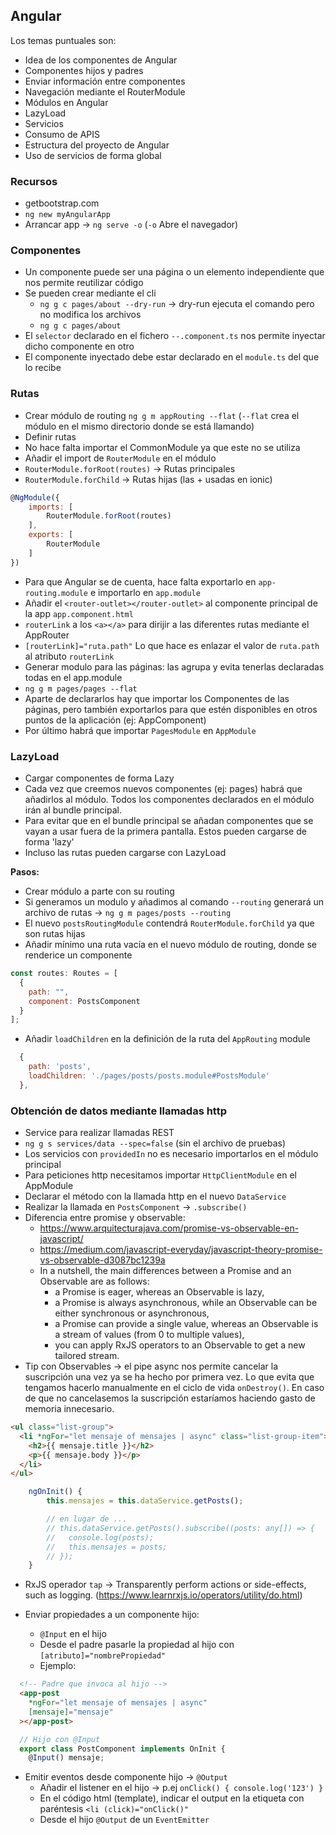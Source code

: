 ## Angular

Los temas puntuales son:

- Idea de los componentes de Angular
- Componentes hijos y padres
- Enviar información entre componentes
- Navegación mediante el RouterModule
- Módulos en Angular
- LazyLoad
- Servicios
- Consumo de APIS
- Estructura del proyecto de Angular
- Uso de servicios de forma global

### Recursos

- getbootstrap.com
- `ng new myAngularApp`
- Arrancar app -> `ng serve -o` (`-o` Abre el navegador)

### Componentes

- Un componente puede ser una página o un elemento independiente que nos permite reutilizar código
- Se pueden crear mediante el cli
  - `ng g c pages/about --dry-run` -> dry-run ejecuta el comando pero no modifica los archivos
  - `ng g c pages/about`
- El `selector` declarado en el fichero `--.component.ts` nos permite inyectar dicho componente en otro
- El componente inyectado debe estar declarado en el `module.ts` del que lo recibe

### Rutas

- Crear módulo de routing `ng g m appRouting --flat` (`--flat` crea el módulo en el mismo directorio donde se está llamando)
- Definir rutas
- No hace falta importar el CommonModule ya que este no se utiliza
- Añadir el import de `RouterModule` en el módulo
- `RouterModule.forRoot(routes)` -> Rutas principales
- `RouterModule.forChild` -> Rutas hijas (las + usadas en ionic)

```javascript
@NgModule({
    imports: [
        RouterModule.forRoot(routes)
    ],
    exports: [
        RouterModule
    ]
})
```

- Para que Angular se de cuenta, hace falta exportarlo en `app-routing.module` e importarlo en `app.module`
- Añadir el `<router-outlet></router-outlet>` al componente principal de la app `app.component.html`
- `routerLink` a los `<a></a>` para dirijir a las diferentes rutas mediante el AppRouter
- `[routerLink]="ruta.path"` Lo que hace es enlazar el valor de `ruta.path` al atributo `routerLink`
- Generar modulo para las páginas: las agrupa y evita tenerlas declaradas todas en el app.module
- `ng g m pages/pages --flat`
- Aparte de declararlos hay que importar los Componentes de las páginas, pero también exportarlos para que estén disponibles en otros puntos de la aplicación (ej: AppComponent)
- Por último habrá que importar `PagesModule` en `AppModule`

### LazyLoad

- Cargar componentes de forma Lazy
- Cada vez que creemos nuevos componentes (ej: pages) habrá que añadirlos al módulo. Todos los componentes declarados en el módulo irán al bundle principal.
- Para evitar que en el bundle principal se añadan componentes que se vayan a usar fuera de la primera pantalla. Estos pueden cargarse de forma 'lazy'
- Incluso las rutas pueden cargarse con LazyLoad

**Pasos:**

- Crear módulo a parte con su routing
- Si generamos un modulo y añadimos al comando `--routing` generará un archivo de rutas -> `ng g m pages/posts --routing`
- El nuevo `postsRoutingModule` contendrá `RouterModule.forChild` ya que son rutas hijas
- Añadir mínimo una ruta vacía en el nuevo módulo de routing, donde se renderice un componente

```javascript
const routes: Routes = [
  {
    path: "",
    component: PostsComponent
  }
];
```

- Añadir `loadChildren` en la definición de la ruta del `AppRouting` module

```javascript
  {
    path: 'posts',
    loadChildren: './pages/posts/posts.module#PostsModule'
  },
```

### Obtención de datos mediante llamadas http

- Service para realizar llamadas REST
- `ng g s services/data --spec=false` (sin el archivo de pruebas)
- Los servicios con `providedIn` no es necesario importarlos en el módulo principal
- Para peticiones http necesitamos importar `HttpClientModule` en el AppModule
- Declarar el método con la llamada http en el nuevo `DataService`
- Realizar la llamada en `PostsComponent` -> `.subscribe()`
- Diferencia entre promise y observable:
  - https://www.arquitecturajava.com/promise-vs-observable-en-javascript/
  - https://medium.com/javascript-everyday/javascript-theory-promise-vs-observable-d3087bc1239a
  - In a nutshell, the main differences between a Promise and an Observable are as follows:
    - a Promise is eager, whereas an Observable is lazy,
    - a Promise is always asynchronous, while an Observable can be either synchronous or asynchronous,
    - a Promise can provide a single value, whereas an Observable is a stream of values (from 0 to multiple values),
    - you can apply RxJS operators to an Observable to get a new tailored stream.
- Tip con Observables -> el pipe async nos permite cancelar la suscripción una vez ya se ha hecho por primera vez. Lo que evita que tengamos hacerlo manualmente en el ciclo de vida `onDestroy()`. En caso de que no cancelasemos la suscripción estaríamos haciendo gasto de memoria innecesario.

```html
<ul class="list-group">
  <li *ngFor="let mensaje of mensajes | async" class="list-group-item">
    <h2>{{ mensaje.title }}</h2>
    <p>{{ mensaje.body }}</p>
  </li>
</ul>
```

```javascript
    ngOnInit() {
        this.mensajes = this.dataService.getPosts();

        // en lugar de ...
        // this.dataService.getPosts().subscribe((posts: any[]) => {
        //   console.log(posts);
        //   this.mensajes = posts;
        // });
    }
```

- RxJS operador `tap` -> Transparently perform actions or side-effects, such as logging. (https://www.learnrxjs.io/operators/utility/do.html)
- Enviar propiedades a un componente hijo:

  - `@Input` en el hijo
  - Desde el padre pasarle la propiedad al hijo con `[atributo]="nombrePropiedad"`
  - Ejemplo:

```html
  <!-- Padre que invoca al hijo -->
  <app-post
    *ngFor="let mensaje of mensajes | async"
    [mensaje]="mensaje"
  ></app-post>
```

```javascript
  // Hijo con @Input
  export class PostComponent implements OnInit { 
    @Input() mensaje;
```

- Emitir eventos desde componente hijo -> `@Output`
  - Añadir el listener en el hijo -> p.ej `onClick() { console.log('123') }`
  - En el código html (template), indicar el output en la etiqueta con paréntesis `<li (click)="onClick()"`
  - Desde el hijo `@Output` de un `EventEmitter`